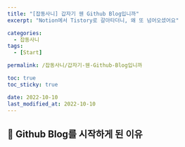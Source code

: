 ```yaml
---
title: "[잡동사니] 갑자기 웬 Github Blog입니까"
excerpt: "Notion에서 Tistory로 갈아타더니, 왜 또 넘어오셨어요"

categories:
  - 잡동사니
tags:
  - [Start]

permalink: /잡동사니/갑자기-웬-Github-Blog입니까

toc: true
toc_sticky: true

date: 2022-10-10
last_modified_at: 2022-10-10
---
```


## 🦥 Github Blog를 시작하게 된 이유


